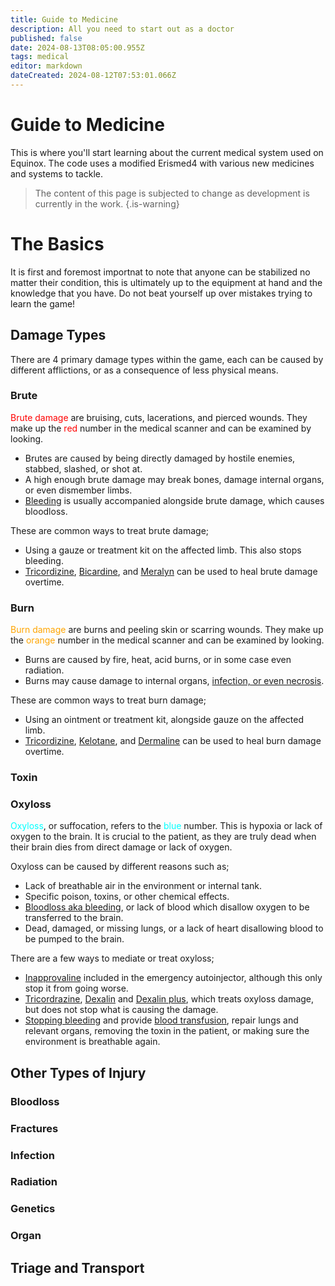 ```yaml
---
title: Guide to Medicine
description: All you need to start out as a doctor
published: false
date: 2024-08-13T08:05:00.955Z
tags: medical
editor: markdown
dateCreated: 2024-08-12T07:53:01.066Z
---
```


# Guide to Medicine
This is where you'll start learning about the current medical system used on Equinox. The code uses a modified Erismed4 with various new medicines and systems to tackle.
> The content of this page is subjected to change as development is currently in the work.
{.is-warning}

# The Basics
It is first and foremost importnat to note that anyone can be stabilized no matter their condition, this is ultimately up to the equipment at hand and the knowledge that you have. Do not beat yourself up over mistakes trying to learn the game!


## Damage Types
There are 4 primary damage types within the game, each can be caused by different afflictions, or as a consequence of less physical means.


### Brute
<span style="color: red;">Brute damage</span> are bruising, cuts, lacerations, and pierced wounds. They make up the <span style="color: red;">red</span> number in the medical scanner and can be examined by looking. 

* Brutes are caused by being directly damaged by hostile enemies, stabbed, slashed, or shot at.
* A high enough brute damage may break bones, damage internal organs, or even dismember limbs.
* [Bleeding](https://wiki.bluespace.engineer/en/guides/medical-guides/Guide-to-Medicine#bloodloss) is usually accompanied alongside brute damage, which causes bloodloss.

These are common ways to treat brute damage;
* Using a gauze or treatment kit on the affected limb. This also stops bleeding.
* [Tricordizine](), [Bicardine](), and [Meralyn]() can be used to heal brute damage overtime.


### Burn
<span style="color: orange;">Burn damage</span> are burns and peeling skin or scarring wounds. They make up the <span style="color: orange;">orange</span> number in the medical scanner and can be examined by looking.

* Burns are caused by fire, heat, acid burns, or in some case even radiation.
* Burns may cause damage to internal organs, [infection, or even necrosis](https://wiki.bluespace.engineer/en/guides/medical-guides/Guide-to-Medicine#infection).

These are common ways to treat burn damage;
* Using an ointment or treatment kit, alongside gauze on the affected limb.
* [Tricordizine](), [Kelotane](), and [Dermaline]() can be used to heal burn damage overtime.


### Toxin



### Oxyloss
<span style="color: cyan;">Oxyloss</span>, or suffocation, refers to the <span style="color: cyan;">blue</span> number. This is hypoxia or lack of oxygen to the brain. It is crucial to the patient, as they are truly dead when their brain dies from direct damage or lack of oxygen. 

Oxyloss can be caused by different reasons such as;
* Lack of breathable air in the environment or internal tank.
* Specific poison, toxins, or other chemical effects.
* [Bloodloss aka bleeding](https://wiki.bluespace.engineer/en/guides/medical-guides/Guide-to-Medicine#bloodloss), or lack of blood which disallow oxygen to be transferred to the brain.
* Dead, damaged, or missing lungs, or a lack of heart disallowing blood to be pumped to the brain.

There are a few ways to mediate or treat oxyloss;
* [Inapprovaline]() included in the emergency autoinjector, although this only stop it from going worse.
* [Tricordrazine](), [Dexalin]() and [Dexalin plus](), which treats oxyloss damage, but does not stop what is causing the damage.
* [Stopping bleeding](https://wiki.bluespace.engineer/en/guides/medical-guides/Guide-to-Medicine#bloodloss) and provide [blood transfusion](), repair lungs and relevant organs, removing the toxin in the patient, or making sure the environment is breathable again.


## Other Types of Injury

### Bloodloss


### Fractures


### Infection


### Radiation


### Genetics


### Organ


## Triage and Transport
